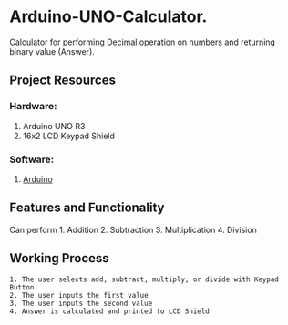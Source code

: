 # Arduino-UNO-Calculator.

Calculator for performing Decimal operation on numbers and returning binary value (Answer).

## Project Resources

### Hardware:

1. Arduino UNO R3
2. 16x2 LCD Keypad Shield

### Software:

1. [Arduino](https://www.arduino.cc/en/Main/Software)

## Features and Functionality

Can perform 1. Addition 2. Subtraction 3. Multiplication 4. Division

## Working Process

    1. The user selects add, subtract, multiply, or divide with Keypad Button
    2. The user inputs the first value
    3. The user inputs the second value
    4. Answer is calculated and printed to LCD Shield
